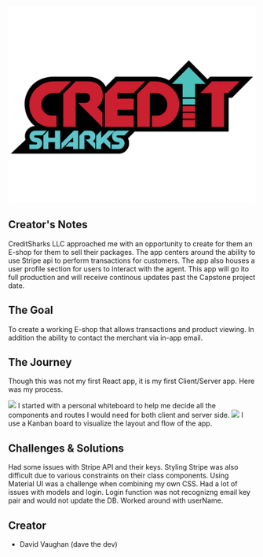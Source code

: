 <img src="./public/images/CSlogo2.png" style={{width:25%}}/>

## Creator's Notes

CreditSharks LLC approached me with an opportunity to create for them an E-shop for them to sell their packages. The app centers around the ability to use Stripe api to perform transactions for customers. The app also houses a user profile section for users to interact with the agent. This app will go ito full production and will receive continous updates past the Capstone project date.

## The Goal
To create a working E-shop that allows transactions and product viewing. In addition the ability to contact the merchant via in-app email.

## The Journey
Though this was not my first React app, it is my first Client/Server app. Here was my process.

<img src='./images/whiteboard.jpg'/>
I started with a personal whiteboard to help me decide all the components and routes I would need for both client and server side.

<img src='./images/kanban.png'/>
I use a Kanban board to visualize the layout and flow of the app.


  
## Challenges & Solutions
Had some issues with Stripe API and their keys. Styling Stripe was also difficult due to various constraints on their class components. Using Material UI was a challenge when combining my own CSS. Had a lot of issues with models and login. Login function was not recognizng email key pair and would not update the DB. Worked around with userName.

## Creator

- David Vaughan (dave the dev)
